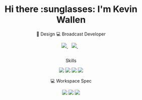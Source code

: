 <h1 align='center'>
  Hi there :sunglasses: I'm Kevin Wallen
</h1>
<p align='center'>
 🎨 Design 💻 Broadcast Developer
</p>


<p align='center'>
  <a href="https://www.linkedin.com/in/kevin-wallen-190404176/">
    <img src="https://img.shields.io/badge/linkedin-%230077B5.svg?&style=for-the-badge&logo=linkedin&logoColor=white"/>
  </a>&nbsp;&nbsp;
  <a href="https://instagram.com/daisukked">
    <img src="https://img.shields.io/badge/instagram-%23E4405F.svg?&style=for-the-badge&logo=instagram&logoColor=white"/>        
  </a>&nbsp;&nbsp;

##
<p align='center'>
  Skills
</p>

<p align='center'>
  <img src="https://img.shields.io/badge/HTML-239120?style=for-the-badge&logo=html5&logoColor=white"/>
  <img src="https://img.shields.io/badge/CSS-239120?&style=for-the-badge&logo=css3&logoColor=white"/>
  <img src="https://img.shields.io/badge/JavaScript-323330?style=for-the-badge&logo=javascript&logoColor=F7DF1E"/>
  <img src="https://img.shields.io/badge/Python-3776AB?style=for-the-badge&logo=python&logoColor=white"/>
</p>

<p align='center'>
  💻 Workspace Spec
</p>

<p align='center'>
  <img src="https://img.shields.io/badge/AMD-Ryzen_5_3600-ED1C24?style=for-the-badge&logo=amd&logoColor=white"/>
  <img src="https://img.shields.io/badge/NVIDIA-GTX1050_TI-76B900?style=for-the-badge&logo=nvidia&logoColor=white"/>
  <img src="https://img.shields.io/badge/Apple-MacBook_Air_2017-999999?style=for-the-badge&logo=apple&logoColor=white"/>
</p>
